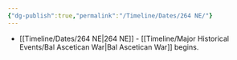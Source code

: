 ```yaml
---
{"dg-publish":true,"permalink":"/Timeline/Dates/264 NE/"}
---
```


- [[Timeline/Dates/264 NE\|264 NE]] - [[Timeline/Major Historical Events/Bal Ascetican War\|Bal Ascetican War]] begins.